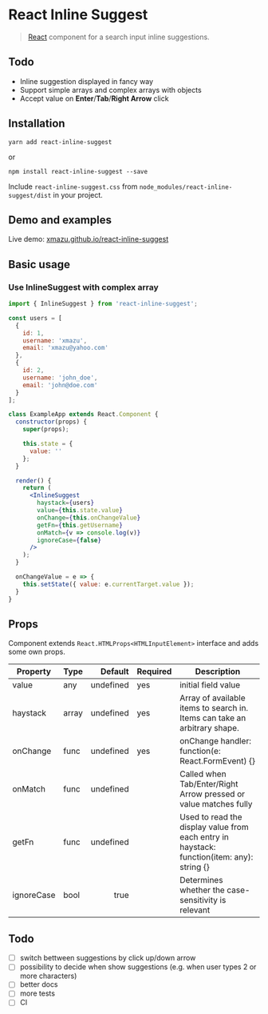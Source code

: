 # React Inline Suggest

> [React](http://facebook.github.io/react/index.html) component for a search input inline suggestions.

## Todo

- Inline suggestion displayed in fancy way
- Support simple arrays and complex arrays with objects
- Accept value on **Enter**/**Tab**/**Right Arrow** click

## Installation

```shell
yarn add react-inline-suggest
```

or

```shell
npm install react-inline-suggest --save
```

Include `react-inline-suggest.css` from `node_modules/react-inline-suggest/dist` in your project.

## Demo and examples
Live demo: [xmazu.github.io/react-inline-suggest](https://xmazu.github.io/react-inline-suggest/)

## Basic usage

### Use InlineSuggest with complex array
```jsx
import { InlineSuggest } from 'react-inline-suggest';

const users = [
  {
    id: 1,
    username: 'xmazu',
    email: 'xmazu@yahoo.com'
  },
  {
    id: 2,
    username: 'john_doe',
    email: 'john@doe.com'
  }
];

class ExampleApp extends React.Component {
  constructor(props) {
    super(props);

    this.state = {
      value: ''
    };
  }

  render() {
    return (
      <InlineSuggest 
        haystack={users}
        value={this.state.value}
        onChange={this.onChangeValue}
        getFn={this.getUsername}
        onMatch={v => console.log(v)}
        ignoreCase={false}
      />        
    );
  }

  onChangeValue = e => {
    this.setState({ value: e.currentTarget.value });
  }
}

```

## Props

Component extends `React.HTMLProps<HTMLInputElement>` interface and adds some own props.

| Property   | Type  |   Default | Required | Description                                                                                |
|------------|-------|----------:|----------|--------------------------------------------------------------------------------------------|
| value      | any   | undefined | yes      | initial field value                                                                        |
| haystack   | array | undefined | yes      | Array of available items to search in. Items can take an arbitrary shape.                  |
| onChange   | func  | undefined | yes      | onChange handler: function(e: React.FormEvent) {}                                          |
| onMatch    | func  | undefined |          | Called when Tab/Enter/Right Arrow pressed or value matches fully                           |
| getFn      | func  | undefined |          | Used to read the display value from each entry in haystack: function(item: any): string {} |
| ignoreCase | bool  | true      |          | Determines whether the case-sensitivity is relevant                                        |


## Todo

- [ ] switch bettween suggestions by click up/down arrow
- [ ] possibility to decide when show suggestions (e.g. when user types 2 or more characters)
- [ ] better docs
- [ ] more tests
- [ ] CI